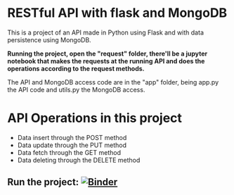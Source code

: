 # RESTful API with flask and MongoDB

This is a project of an API made in Python using Flask and with data persistence using MongoDB.

**Running the project, open the "request" folder, there'll be a jupyter notebook that makes the requests at the running API and
does the operations according to the request methods.** 

The API and MongoDB access code are in the "app" folder, being app.py the API code and utils.py the MongoDB access.

# API Operations in this project

* Data insert through the POST method
* Data update through the PUT method
* Data fetch through the GET method
* Data deleting through the DELETE method

## Run the project: [![Binder](https://mybinder.org/badge_logo.svg)](https://mybinder.org/v2/gh/gustavo-candido-silva/Python-RESTful-API-using-Flask-and-MongoDB.git/master?urlpath=lab)

